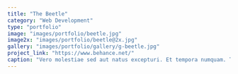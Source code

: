 ```yaml
---
title: "The Beetle"
category: "Web Development"
type: "portfolio"
image: "images/portfolio/beetle.jpg"
image2x: "images/portfolio/beetle@2x.jpg"
gallery: "images/portfolio/gallery/g-beetle.jpg"
project_link: "https://www.behance.net/"
caption: "Vero molestiae sed aut natus excepturi. Et tempora numquam. Temporibus iusto quo.Unde dolorem corrupti neque nisi."
---
```


